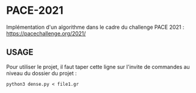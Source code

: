 # PACE-2021
Implémentation d'un algorithme dans le cadre du challenge PACE 2021 : https://pacechallenge.org/2021/

## USAGE

Pour utiliser le projet, il faut taper cette ligne sur l'invite de commandes au niveau du dossier du projet : 

    python3 dense.py < file1.gr
